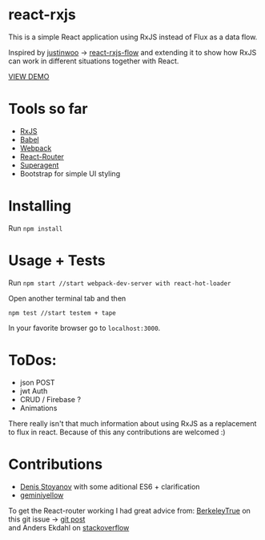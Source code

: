 # react-rxjs

This is a simple React application using RxJS instead of Flux as a data flow.

Inspired by [justinwoo](https://github.com/justinwoo) -> [react-rxjs-flow](https://github.com/justinwoo/react-rxjs-flow) and extending it to show how RxJS can work in different situations together with React.


[VIEW DEMO](http://cmdv.github.io/React-RxJS/#/)


# Tools so far

* [RxJS](https://github.com/Reactive-Extensions/RxJS)
* [Babel](https://github.com/babel/babel)
* [Webpack](https://github.com/webpack/webpack)
* [React-Router](https://github.com/rackt/react-router)
* [Superagent](https://github.com/visionmedia/superagent)
* Bootstrap for simple UI styling



# Installing

Run `npm install`

# Usage + Tests

Run `npm start //start webpack-dev-server with react-hot-loader`

Open another terminal tab and then

`npm test //start testem + tape`


In your favorite browser go to `localhost:3000`.


# ToDos:

* json POST
* jwt Auth
* CRUD / Firebase ?
* Animations



There really isn't that much information about using RxJS as a replacement to flux in react.
Because of this any contributions are welcomed :)

# Contributions

- [Denis Stoyanov](https://github.com/xgrommx) with some aditional ES6 + clarification
- [geminiyellow](https://github.com/geminiyellow/React-RxJS)

To get the React-router working I had great advice from:
[BerkeleyTrue](https://github.com/r3dm/thundercats) on this git issue -> [git post](https://github.com/rackt/react-router/issues/1230)<br>
and Anders Ekdahl on [stackoverflow](http://stackoverflow.com/questions/30469941/react-router-and-rxjs-data-flow/30475152?noredirect=1#comment49034545_30475152)


